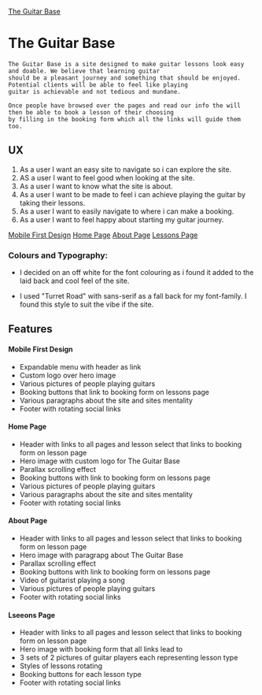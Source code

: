 [The Guitar Base](assets/images/logo4.png)

# The Guitar Base

    The Guitar Base is a site designed to make guitar lessons look easy and doable. We believe that learning guitar 
    should be a pleasant journey and something that should be enjoyed. Potential clients will be able to feel like playing 
    guitar is achievable and not tedious and mundane.

    Once people have browsed over the pages and read our info the will then be able to book a lesson of their choosing
    by filling in the booking form which all the links will guide them too.

## UX

 1. As a user I want an easy site to navigate so i can explore the site.
 2. AS a user I want to feel good when looking at the site.
 3. As a user I want to know what the site is about.
 4. As a user I want to be made to feel i can achieve playing the guitar by taking their lessons.
 5. As a user I want to easily navigate to where i can make a booking.
 6. As a user I want to feel happy about starting my guitar journey.

 [Mobile First Design](documentation/wireframes/mobile-first-design.png)
 [Home Page](documentation/wireframes/home-page.png)
 [About Page](documentation/wireframes/about-page.png)
 [Lessons Page](documentation/wireframes/lessons-page.png)

 ### Colours and Typography:
    
  - I decided on an off white for the font colouring as i found it added to the laid back 
    and cool feel of the site.

  - I used "Turret Road" with sans-serif as a fall back for my font-family. I found this style
    to suit the vibe if the site.

## Features 

#### Mobile First Design 

 - Expandable menu with header as link
 - Custom logo over hero image 
 - Various pictures of people playing guitars
 - Booking buttons that link to booking form on lessons page
 - Various paragraphs about the site and sites mentality
 - Footer with rotating social links 

#### Home Page 

 - Header with links to all pages and lesson select that links to booking 
   form on lesson page
 - Hero image with custom logo for The Guitar Base
 - Parallax scrolling effect 
 - Booking buttons with link to booking form on lessons page 
 - Various pictures of people playing guitars 
 - Various paragraphs about the site and sites mentality
 - Footer with rotating social links 
 
#### About Page 

 - Header with links to all pages and lesson select that links to booking 
   form on lesson page
 - Hero image with paragrapg about The Guitar Base
 - Parallax scrolling effect 
 - Booking buttons with link to booking form on lessons page 
 - Video of guitarist playing a song 
 - Various pictures of people playing guitars 
 - Footer with rotating social links 

#### Lseeons Page 

 - Header with links to all pages and lesson select that links to booking 
   form on lesson page
 - Hero image with booking form that all links lead to 
 - 3 sets of 2 pictures of guitar players each representing lesson type
 - Styles of lessons rotating 
 - Booking buttons for each lesson type
 - Footer with rotating social links 

 